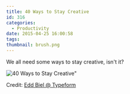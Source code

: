 ```yaml
---
title: 40 Ways to Stay Creative
id: 316
categories:
  - Productivity
date: 2015-04-25 16:00:58
tags:
thumbnail: brush.png
---
```


We all need some ways to stay creative, isn't it?

<!--more-->

![40 Ways to Stay Creative"](40-ways-to-stay-creative/be-creative.jpg)

Credit: [Edd Biel @ Typeform][source]

[source]: https://www.layerform.com/40-ways-stay-creative-infographic/
